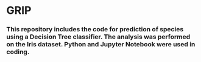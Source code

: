 # GRIP
### This repository includes the code for prediction of species using a Decision Tree classifier. The analysis was performed on the Iris dataset. Python and Jupyter Notebook were used in coding.
